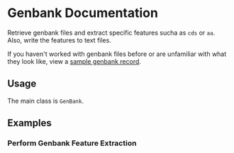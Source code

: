 # Genbank Documentation
Retrieve genbank files and extract specific features sucha as `cds` or `aa`. Also,
write the features to text files.

If you haven't worked with genbank files before or are unfamiliar with what they
look like, view a [sample genbank record](https://www.ncbi.nlm.nih.gov/Sitemap/samplerecord.html).

## Usage
The main class is `GenBank`.


## Examples

### Perform Genbank Feature Extraction

``` python

```



